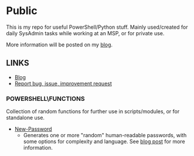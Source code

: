 # Public 

This is my repo for useful PowerShell/Python stuff. 
Mainly used/created for daily SysAdmin tasks while working at an MSP, or for private use.

More information will be posted on my [blog](https://tech-tom.com).

## LINKS

- [Blog](https://tech-tom.com)
- [Report bug, issue, improvement request](https://github.com/tomskovich/Public/tree/main/PowerShell/issues/new/choose)


### POWERSHELL\FUNCTIONS

Collection of random functions for further use in scripts/modules, or for standalone use.

- [New-Password](https://github.com/tomskovich/Public/tree/main/PowerShell/blob/main/Functions/New-Password.ps1) 
    - Generates one or more "random" human-readable passwords, with some options for complexity and language. See [blog post](https://tech-tom.com/posts/powershell-password-generator/) for more information.



